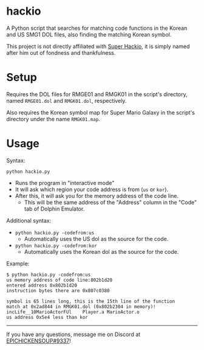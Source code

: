 # hackio
A Python script that searches for matching code functions in the Korean and US SMG1 DOL files, also finding the matching Korean symbol.

This project is not directly affiliated with [Super Hackio](https://github.com/SuperHackio/), it is simply named after him out of fondness and thankfulness.

# Setup

Requires the DOL files for RMGE01 and RMGK01 in the script's directory, named `RMGE01.dol` and `RMGK01.dol`, respectively.

Also requires the Korean symbol map for Super Mario Galaxy in the script's directory under the name `RMGK01.map`.



# Usage

Syntax:

`python hackio.py`
 - Runs the program in "interactive mode"
 - It will ask which region your code address is from (`us` or `kor`).
 - After this, it will ask you for the memory address of the code line.
   - This will be the same address of the "Address" column in the "Code" tab of Dolphin Emulator.

Additional syntax: 
 - `python hackio.py -codefrom:us`
   - Automatically uses the US dol as the source for the code.
 - `python hackio.py -codefrom:kor`
   - Automatically uses the Korean dol as the source for the code.

Example:
```
$ python hackio.py -codefrom:us
us memory address of code line:802b1d20
entered address 0x802b1d20
instruction bytes there are 0x807c0380

symbol is 65 lines long, this is the 15th line of the function
match at 0x2ad844 in RMGK01.dol (0x802b2304 in memory)! incLife__10MarioActorFUl 	Player.a MarioActor.o
us address 0x5e4 less than kor
```
---
If you have any questions, message me on Discord at [EPICHICKENSOUP#9337](https://discord.com/channels/@me/589615524695113731)!
